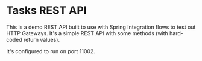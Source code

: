 Tasks REST API
=======================

This is a demo REST API built to use with Spring Integration flows to test out HTTP Gateways. It's a simple REST API with some methods (with hard-coded return values).

It's configured to run on port 11002.